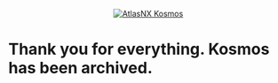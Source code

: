 <p align="center">
    <a href="https://github.com/AtlasNX/Kosmos/releases">
        <img src="https://user-images.githubusercontent.com/25822956/52866161-64c6e300-313e-11e9-9e3a-87636ed67467.png" alt="AtlasNX Kosmos" />
    </a>
</p>

# Thank you for everything. Kosmos has been archived.

